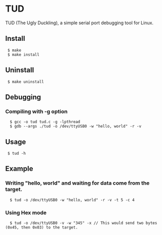 # TUD

TUD (The Ugly Duckling), a simple serial port debugging tool for Linux.

## Install

```
 $ make
 $ make install
```

## Uninstall

```
 $ make uninstall
```

## Debugging

### Compiling with -g option

```
  $ gcc -o tud tud.c -g -lpthread
  $ gdb --args ./tud -o /dev/ttyUSB0 -w "hello, world" -r -v
```

## Usage

```
 $ tud -h
```

## Example

### Writing "hello, world" and waiting for data come from the target.

```
  $ tud -o /dev/ttyUSB0 -w "hello, world" -r -v -t 5 -c 4
```

### Using Hex mode

```
  $ tud -o /dev/ttyUSB0 -v -w "345" -x // This would send two bytes (0x45, then 0x03) to the target.
```
